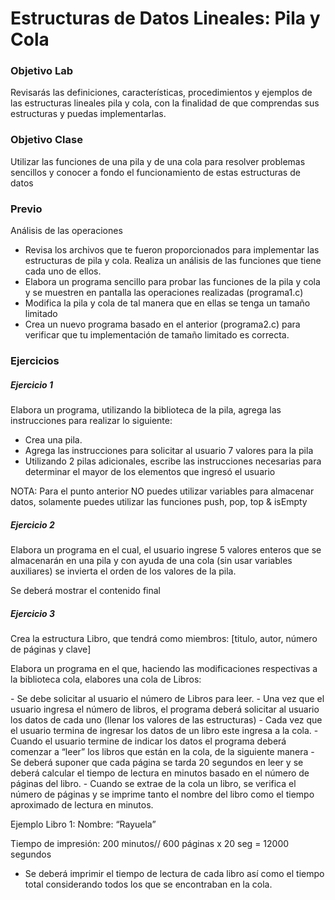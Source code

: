 # Estructuras de Datos Lineales: Pila y Cola

### Objetivo Lab  
Revisarás las definiciones, características, procedimientos y ejemplos de las estructuras lineales pila y cola, con la finalidad de que comprendas sus estructuras y puedas implementarlas.

### Objetivo Clase  
Utilizar las funciones de una pila y de una cola para resolver problemas sencillos y conocer a fondo el funcionamiento de estas estructuras de datos

### Previo
Análisis de las operaciones
- Revisa los archivos que te fueron proporcionados para implementar las estructuras de pila y cola. Realiza un análisis de las funciones que tiene cada uno de ellos. 
- Elabora un programa sencillo para probar las funciones de la pila y cola y se muestren en pantalla las operaciones realizadas (programa1.c)
- Modifica la pila y cola de tal manera que en ellas se tenga un tamaño limitado
- Crea un nuevo programa basado en el anterior (programa2.c) para verificar que tu implementación de tamaño limitado es correcta.

### Ejercicios

##### Ejercicio 1
Elabora un programa, utilizando la biblioteca de la pila, agrega las instrucciones para realizar lo siguiente:
- Crea una pila.
- Agrega las instrucciones para solicitar al usuario 7 valores para la pila
- Utilizando 2 pilas adicionales, escribe las instrucciones necesarias para determinar el mayor de los elementos que ingresó el usuario
<p>NOTA: Para el punto anterior NO puedes utilizar variables para almacenar datos, solamente puedes
utilizar las funciones push, pop, top & isEmpty</p>

##### Ejercicio 2
<p>Elabora un programa en el cual, el usuario ingrese 5 valores enteros que se almacenarán en una pila y con ayuda de una cola (sin usar variables auxiliares) se invierta el orden de los valores de la pila.</p>
<p>Se deberá mostrar el contenido final</p>

##### Ejercicio 3
<p>Crea la estructura Libro, que tendrá como miembros: [titulo, autor, número de páginas y clave]</p>
<p>Elabora un programa en el que, haciendo las modificaciones respectivas a la biblioteca cola, elabores una cola de Libros:</p>
- Se debe solicitar al usuario el número de Libros para leer.
- Una vez que el usuario ingresa el número de libros, el programa deberá solicitar al usuario los datos de cada uno (llenar los valores de las estructuras)
- Cada vez que el usuario termina de ingresar los datos de un libro este ingresa a la cola.
- Cuando el usuario termine de indicar los datos el programa deberá comenzar a “leer” los libros que están en la cola, de la siguiente manera
- Se deberá suponer que cada página se tarda 20 segundos en leer y se deberá calcular el tiempo de lectura en minutos basado en el número de páginas del libro.
- Cuando se extrae de la cola un libro, se verifica el número de páginas y se imprime tanto el nombre del libro como el tiempo aproximado de lectura en minutos.

<p>Ejemplo Libro 1: Nombre: “Rayuela”</p>

<p>Tiempo de impresión: 200 minutos// 600 páginas x 20 seg = 12000 segundos</p>

- Se deberá imprimir el tiempo de lectura de cada libro así como el tiempo total considerando todos los que se encontraban en la cola.
